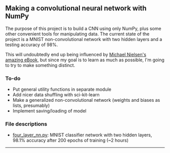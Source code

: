## Making a convolutional neural network with NumPy


The purpose of this project is to build a CNN using only NumPy, plus some other convenient tools for manipulating data. The current state of the project is a MNIST non-convolutional network with two hidden layers and a testing accuracy of 98%.

This will undoubtedly end up being influenced by [Michael Nielsen's amazing eBook](http://neuralnetworksanddeeplearning.com/), but since my goal is to learn as much as possible, I'm going to try to make something distinct.

### To-do

- Put general utility functions in separate module
- Add nicer data shuffling with sci-kit-learn
- Make a generalized non-convolutional network (weights and biases as lists, presumably)
- Implement saving/loading of model


### File descriptions
- [four_layer_nn.py](four_layer_nn.py): MNIST classifier network with two hidden layers, 98.1% accuracy after 200 epochs of training (~2 hours)

_________________________________________